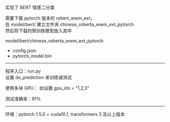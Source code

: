 实现了 BERT 情感二分类  

需要下载 pytorch 版本的 robert_wwm_ext，  
在 model/bert/ 建立文件夹 chinese_roberta_wwm_ext_pytorch  
然后将下载的预训练模型放入其中

model/bert/chinese_roberta_wwm_ext_pytorch

+ config.json
+ pytorch_model.bin  

***

程序入口：run.py   
设置 do_prediction 来训练或测试  

使用多块 GPU：
如设置 gpu_ids = "1,2,3"

测试准确率：91%

***

环境：pytorch 1.5.0 + cuda10.1, 
transformers 3 及以上版本


